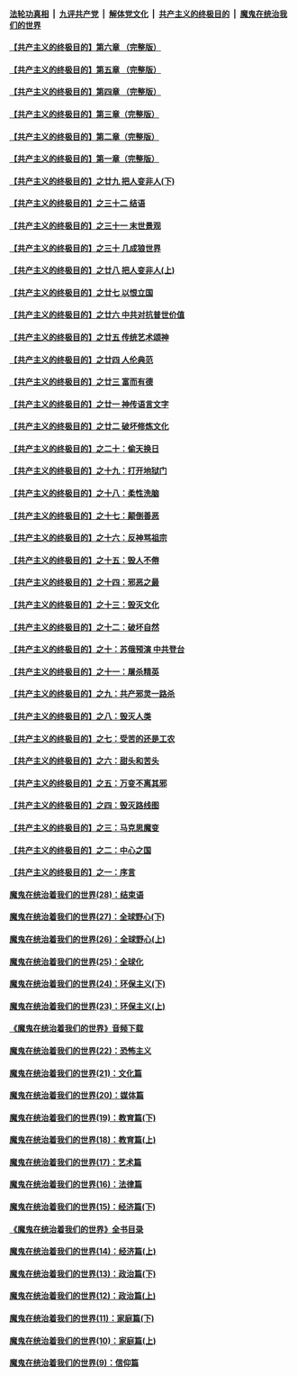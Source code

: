 ####  [法轮功真相](../../../../basic/blob/master/README.md?t=04171630) &nbsp;|&nbsp; [九评共产党](../../../../9ping.md/blob/master/README.md?t=04171630) &nbsp;|&nbsp; [解体党文化](../../../../jtdwh.md/blob/master/README.md?t=04171630)  &nbsp;|&nbsp; [共产主义的终极目的](../../../../gczydzjmd.md/blob/master/README.md?t=04171630) &nbsp;|&nbsp; [魔鬼在统治我们的世界](../../../../mgztzwmdsj.md/blob/master/README.md?t=04171630) 

#### [【共产主义的终极目的】第六章 （完整版）](../pages/nsc422/n11428913.md?t=04171630) 

#### [【共产主义的终极目的】第五章 （完整版）](../pages/nsc422/n11428912.md?t=04171630) 

#### [【共产主义的终极目的】第四章 （完整版）](../pages/nsc422/n11428907.md?t=04171630) 

#### [【共产主义的终极目的】第三章（完整版）](../pages/nsc422/n11428848.md?t=04171630) 

#### [【共产主义的终极目的】第二章（完整版）](../pages/nsc422/n11428831.md?t=04171630) 

#### [【共产主义的终极目的】第一章（完整版）](../pages/nsc422/n11417651.md?t=04171630) 

#### [【共产主义的终极目的】之廿九 把人变非人(下)](../pages/nsc422/n11344140.md?t=04171630) 

#### [【共产主义的终极目的】之三十二 结语](../pages/nsc422/n11360535.md?t=04171630) 

#### [【共产主义的终极目的】之三十一 末世景观](../pages/nsc422/n11351129.md?t=04171630) 

#### [【共产主义的终极目的】之三十 几成狼世界](../pages/nsc422/n11348280.md?t=04171630) 

#### [【共产主义的终极目的】之廿八 把人变非人(上)](../pages/nsc422/n11340492.md?t=04171630) 

#### [【共产主义的终极目的】之廿七 以恨立国](../pages/nsc422/n11336944.md?t=04171630) 

#### [【共产主义的终极目的】之廿六 中共对抗普世价值](../pages/nsc422/n11324785.md?t=04171630) 

#### [【共产主义的终极目的】之廿五 传统艺术颂神](../pages/nsc422/n11296396.md?t=04171630) 

#### [【共产主义的终极目的】之廿四 人伦典范](../pages/nsc422/n11296397.md?t=04171630) 

#### [【共产主义的终极目的】之廿三 富而有德](../pages/nsc422/n11283598.md?t=04171630) 

#### [【共产主义的终极目的】之廿一 神传语言文字](../pages/nsc422/n11263265.md?t=04171630) 

#### [【共产主义的终极目的】之廿二 破坏修炼文化](../pages/nsc422/n11245728.md?t=04171630) 

#### [【共产主义的终极目的】之二十：偷天换日](../pages/nsc422/n11238846.md?t=04171630) 

#### [【共产主义的终极目的】之十九：打开地狱门](../pages/nsc422/n11206376.md?t=04171630) 

#### [【共产主义的终极目的】之十八：柔性洗脑](../pages/nsc422/n11199994.md?t=04171630) 

#### [【共产主义的终极目的】之十七：颠倒善恶](../pages/nsc422/n11179782.md?t=04171630) 

#### [【共产主义的终极目的】之十六：反神骂祖宗](../pages/nsc422/n11166798.md?t=04171630) 

#### [【共产主义的终极目的】之十五：毁人不倦](../pages/nsc422/n11166792.md?t=04171630) 

#### [【共产主义的终极目的】之十四：邪恶之最](../pages/nsc422/n11150249.md?t=04171630) 

#### [【共产主义的终极目的】之十三：毁灭文化](../pages/nsc422/n11135227.md?t=04171630) 

#### [【共产主义的终极目的】之十二：破坏自然](../pages/nsc422/n11135214.md?t=04171630) 

#### [【共产主义的终极目的】之十：苏俄预演 中共登台](../pages/nsc422/n11118424.md?t=04171630) 

#### [【共产主义的终极目的】之十一：屠杀精英](../pages/nsc422/n11118442.md?t=04171630) 

#### [【共产主义的终极目的】之九：共产邪灵一路杀](../pages/nsc422/n11114139.md?t=04171630) 

#### [【共产主义的终极目的】之八：毁灭人类](../pages/nsc422/n11108503.md?t=04171630) 

#### [【共产主义的终极目的】之七：受苦的还是工农](../pages/nsc422/n11101809.md?t=04171630) 

#### [【共产主义的终极目的】之六：甜头和苦头](../pages/nsc422/n11096971.md?t=04171630) 

#### [【共产主义的终极目的】之五：万变不离其邪](../pages/nsc422/n11091285.md?t=04171630) 

#### [【共产主义的终极目的】之四：毁灭路线图](../pages/nsc422/n11086284.md?t=04171630) 

#### [【共产主义的终极目的】之三：马克思魔变](../pages/nsc422/n11061941.md?t=04171630) 

#### [【共产主义的终极目的】之二：中心之国](../pages/nsc422/n11047728.md?t=04171630) 

#### [【共产主义的终极目的】之一：序言](../pages/nsc422/n11086077.md?t=04171630) 

#### [魔鬼在统治着我们的世界(28)：结束语](../pages/nsc422/n10936246.md?t=04171630) 

#### [魔鬼在统治着我们的世界(27)：全球野心(下)](../pages/nsc422/n10928319.md?t=04171630) 

#### [魔鬼在统治着我们的世界(26)：全球野心(上)](../pages/nsc422/n10900318.md?t=04171630) 

#### [魔鬼在统治着我们的世界(25)：全球化](../pages/nsc422/n10788205.md?t=04171630) 

#### [魔鬼在统治着我们的世界(24)：环保主义(下)](../pages/nsc422/n10695307.md?t=04171630) 

#### [魔鬼在统治着我们的世界(23)：环保主义(上)](../pages/nsc422/n10688613.md?t=04171630) 

#### [《魔鬼在统治着我们的世界》音频下载](../pages/nsc422/n10635553.md?t=04171630) 

#### [魔鬼在统治着我们的世界(22)：恐怖主义](../pages/nsc422/n10614727.md?t=04171630) 

#### [魔鬼在统治着我们的世界(21)：文化篇](../pages/nsc422/n10597706.md?t=04171630) 

#### [魔鬼在统治着我们的世界(20)：媒体篇](../pages/nsc422/n10586579.md?t=04171630) 

#### [魔鬼在统治着我们的世界(19)：教育篇(下)](../pages/nsc422/n10564808.md?t=04171630) 

#### [魔鬼在统治着我们的世界(18)：教育篇(上)](../pages/nsc422/n10526970.md?t=04171630) 

#### [魔鬼在统治着我们的世界(17)：艺术篇](../pages/nsc422/n10499093.md?t=04171630) 

#### [魔鬼在统治着我们的世界(16)：法律篇](../pages/nsc422/n10485969.md?t=04171630) 

#### [魔鬼在统治着我们的世界(15)：经济篇(下)](../pages/nsc422/n10469975.md?t=04171630) 

#### [《魔鬼在统治着我们的世界》全书目录](../pages/nsc422/n10464261.md?t=04171630) 

#### [魔鬼在统治着我们的世界(14)：经济篇(上)](../pages/nsc422/n10457370.md?t=04171630) 

#### [魔鬼在统治着我们的世界(13)：政治篇(下)](../pages/nsc422/n10448270.md?t=04171630) 

#### [魔鬼在统治着我们的世界(12)：政治篇(上)](../pages/nsc422/n10444576.md?t=04171630) 

#### [魔鬼在统治着我们的世界(11)：家庭篇(下)](../pages/nsc422/n10440961.md?t=04171630) 

#### [魔鬼在统治着我们的世界(10)：家庭篇(上)](../pages/nsc422/n10435448.md?t=04171630) 

#### [魔鬼在统治着我们的世界(9)：信仰篇](../pages/nsc422/n10432159.md?t=04171630) 

